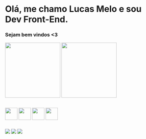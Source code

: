 # Olá, me chamo Lucas Melo e sou Dev Front-End. 

<h3>Sejam bem vindos <3 </h3>

<div>
 <a href"https://github.com/Dev-LucasMelo">
 <img height="180em" src="https://github-readme-stats.vercel.app/api?username=Dev-LucasMelo&show_icons=true&theme=synthwave" />
 <img height="180em" src="https://github-readme-stats.vercel.app/api/top-langs/?username=Dev-LucasMelo&langs_count=4" />  
</div>

  ##
  
  <div style="display: inline_block">
  <img align="center" height="40px" width="40px" src="https://cdn.jsdelivr.net/gh/devicons/devicon/icons/react/react-original.svg" />      
  <img align="center" height="40px" width="40px" src="https://cdn.jsdelivr.net/gh/devicons/devicon/icons/javascript/javascript-original.svg" />  
  <img align="center" height="40px" width="40px" src="https://cdn.jsdelivr.net/gh/devicons/devicon/icons/html5/html5-original.svg" />
  <img align="center" height="40px" width="40px" src="https://cdn.jsdelivr.net/gh/devicons/devicon/icons/css3/css3-original.svg" />
  </div>

  ##
  
  <div> 
    <a href="https://www.linkedin.com/in/lucas-messias07/" target="_blank" ><img src="https://img.shields.io/badge/LinkedIn-0077B5?style=for-the-badge&logo=linkedin&logoColor=white" ></a>
    <a href="https://wa.me/qr/FCO7BG4FQAQSA1" target="_blank" ><img src="https://img.shields.io/badge/WhatsApp-25D366?style=for-the-badge&logo=whatsapp&logoColor=white" ></a>
    <a href="mailto:lucasmelodev@gmail.com" target="_blank" ><img src="https://img.shields.io/badge/Gmail-D14836?style=for-the-badge&logo=gmail&logoColor=white" ></a>
  </div>
